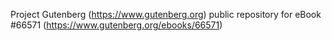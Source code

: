 Project Gutenberg (https://www.gutenberg.org) public repository for
eBook #66571 (https://www.gutenberg.org/ebooks/66571)
